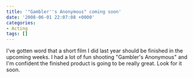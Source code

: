 ```yaml
---
title: '"Gambler''s Anonymous" coming soon'
date: '2008-06-01 22:07:08 +0000'
categories:
- Acting
tags: []
---
```

I've gotten word that a short film I did last year should be finished in the
upcoming weeks. I had a lot of fun shooting "Gambler's Anonymous" and I'm
confident the finished product is going to be really great. Look for it soon.
